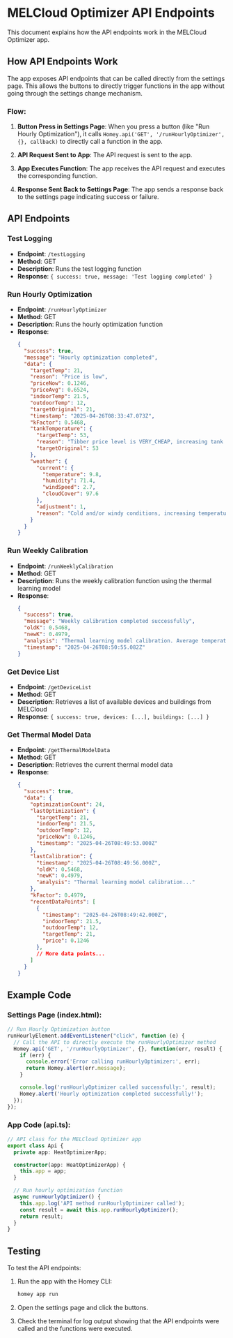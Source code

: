 # MELCloud Optimizer API Endpoints

This document explains how the API endpoints work in the MELCloud Optimizer app.

## How API Endpoints Work

The app exposes API endpoints that can be called directly from the settings page. This allows the buttons to directly trigger functions in the app without going through the settings change mechanism.

### Flow:

1. **Button Press in Settings Page**:
   When you press a button (like "Run Hourly Optimization"), it calls `Homey.api('GET', '/runHourlyOptimizer', {}, callback)` to directly call a function in the app.

2. **API Request Sent to App**:
   The API request is sent to the app.

3. **App Executes Function**:
   The app receives the API request and executes the corresponding function.

4. **Response Sent Back to Settings Page**:
   The app sends a response back to the settings page indicating success or failure.

## API Endpoints

### Test Logging
- **Endpoint**: `/testLogging`
- **Method**: GET
- **Description**: Runs the test logging function
- **Response**: `{ success: true, message: 'Test logging completed' }`

### Run Hourly Optimization
- **Endpoint**: `/runHourlyOptimizer`
- **Method**: GET
- **Description**: Runs the hourly optimization function
- **Response**:
  ```json
  {
    "success": true,
    "message": "Hourly optimization completed",
    "data": {
      "targetTemp": 21,
      "reason": "Price is low",
      "priceNow": 0.1246,
      "priceAvg": 0.6524,
      "indoorTemp": 21.5,
      "outdoorTemp": 12,
      "targetOriginal": 21,
      "timestamp": "2025-04-26T08:33:47.073Z",
      "kFactor": 0.5468,
      "tankTemperature": {
        "targetTemp": 53,
        "reason": "Tibber price level is VERY_CHEAP, increasing tank temperature to maximum",
        "targetOriginal": 53
      },
      "weather": {
        "current": {
          "temperature": 9.8,
          "humidity": 71.4,
          "windSpeed": 2.7,
          "cloudCover": 97.6
        },
        "adjustment": 1,
        "reason": "Cold and/or windy conditions, increasing temperature"
      }
    }
  }
  ```

### Run Weekly Calibration
- **Endpoint**: `/runWeeklyCalibration`
- **Method**: GET
- **Description**: Runs the weekly calibration function using the thermal learning model
- **Response**:
  ```json
  {
    "success": true,
    "message": "Weekly calibration completed successfully",
    "oldK": 0.5468,
    "newK": 0.4979,
    "analysis": "Thermal learning model calibration. Average temperature change per price change: 0.0000. Adjusted K factor from 0.55 to 0.50.",
    "timestamp": "2025-04-26T08:50:55.082Z"
  }
  ```

### Get Device List
- **Endpoint**: `/getDeviceList`
- **Method**: GET
- **Description**: Retrieves a list of available devices and buildings from MELCloud
- **Response**: `{ success: true, devices: [...], buildings: [...] }`

### Get Thermal Model Data
- **Endpoint**: `/getThermalModelData`
- **Method**: GET
- **Description**: Retrieves the current thermal model data
- **Response**:
  ```json
  {
    "success": true,
    "data": {
      "optimizationCount": 24,
      "lastOptimization": {
        "targetTemp": 21,
        "indoorTemp": 21.5,
        "outdoorTemp": 12,
        "priceNow": 0.1246,
        "timestamp": "2025-04-26T08:49:53.000Z"
      },
      "lastCalibration": {
        "timestamp": "2025-04-26T08:49:56.000Z",
        "oldK": 0.5468,
        "newK": 0.4979,
        "analysis": "Thermal learning model calibration..."
      },
      "kFactor": 0.4979,
      "recentDataPoints": [
        {
          "timestamp": "2025-04-26T08:49:42.000Z",
          "indoorTemp": 21.5,
          "outdoorTemp": 12,
          "targetTemp": 21,
          "price": 0.1246
        },
        // More data points...
      ]
    }
  }
  ```

## Example Code

### Settings Page (index.html):
```javascript
// Run Hourly Optimization button
runHourlyElement.addEventListener("click", function (e) {
  // Call the API to directly execute the runHourlyOptimizer method
  Homey.api('GET', '/runHourlyOptimizer', {}, function(err, result) {
    if (err) {
      console.error('Error calling runHourlyOptimizer:', err);
      return Homey.alert(err.message);
    }

    console.log('runHourlyOptimizer called successfully:', result);
    Homey.alert('Hourly optimization completed successfully!');
  });
});
```

### App Code (api.ts):
```typescript
// API class for the MELCloud Optimizer app
export class Api {
  private app: HeatOptimizerApp;

  constructor(app: HeatOptimizerApp) {
    this.app = app;
  }

  // Run hourly optimization function
  async runHourlyOptimizer() {
    this.app.log('API method runHourlyOptimizer called');
    const result = await this.app.runHourlyOptimizer();
    return result;
  }
}
```

## Testing

To test the API endpoints:

1. Run the app with the Homey CLI:
   ```bash
   homey app run
   ```

2. Open the settings page and click the buttons.

3. Check the terminal for log output showing that the API endpoints were called and the functions were executed.
